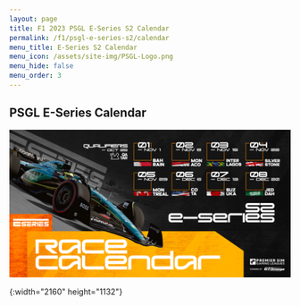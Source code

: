 ```yaml
---
layout: page
title: F1 2023 PSGL E-Series S2 Calendar
permalink: /f1/psgl-e-series-s2/calendar
menu_title: E-Series S2 Calendar
menu_icon: /assets/site-img/PSGL-Logo.png
menu_hide: false
menu_order: 3
---
```


<div class="center">

## PSGL E-Series Calendar
[![PSGL E-Series Calendar]](/assets/site-img/PSGL-E-Series-Calendar-S2.png)


[PSGL E-Series Calendar]: /assets/site-img/PSGL-E-Series-Calendar-S2.png
{:width="2160" height="1132"}

</div>